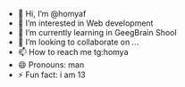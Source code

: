 - 👋 Hi, I’m @homyaf
- 👀 I’m interested in Web development
- 🌱 I’m currently learning in GeegBrain Shool
- 💞️ I’m looking to collaborate on ...
- 📫 How to reach me tg:homya
- 😄 Pronouns: man
- ⚡ Fun fact: i am 13

<!---
homyaf/homyaf is a ✨ special ✨ repository because its `README.md` (this file) appears on your GitHub profile.
You can click the Preview link to take a look at your changes.
--->
